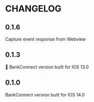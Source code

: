 #  CHANGELOG

## 0.1.6

Capture event response from Webview


## 0.1.3

BankConnect version built for IOS 13.0


## 0.1.0

BankConnect version built for IOS 14.0
